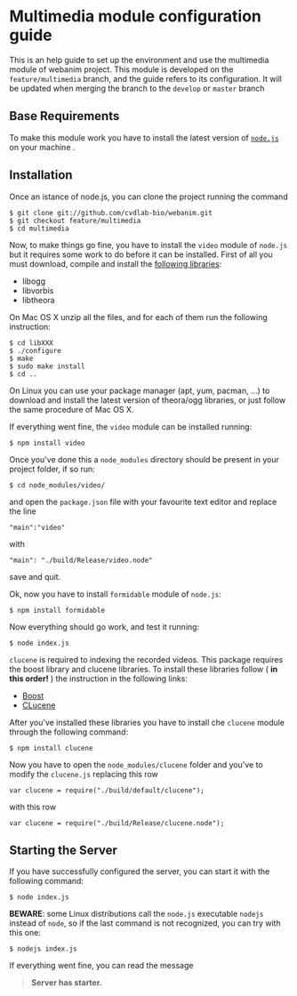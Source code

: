 Multimedia module configuration guide
=====================================
This is an help guide to set up the environment and use the multimedia module of webanim project.
This module is developed on the `feature/multimedia` branch, and the guide refers to its configuration.
It will be updated when merging the branch to the `develop` or `master` branch

Base Requirements
-----------------
To make this module work you have to install the latest version of <a href="http://nodejs.org/#download">`node.js`</a> on your machine .

Installation
------------
Once an istance of node.js, you can clone the project running the command

	$ git clone git://github.com/cvdlab-bio/webanim.git
	$ git checkout feature/multimedia
	$ cd multimedia

Now, to make things go fine, you have to install the `video` module of `node.js` but it requires some work to do before it can be installed.
First of all you must download, compile and install the <a href="http://theora.org/downloads/">following libraries</a>:

* libogg
* libvorbis 
* libtheora

On Mac OS X unzip all the files, and for each of them run the following instruction:
	
	$ cd libXXX
	$ ./configure
	$ make
	$ sudo make install
	$ cd ..

On Linux you can use your package manager (apt, yum, pacman, ...) to download and install the latest version of theora/ogg libraries, or just follow the same procedure of Mac OS X.

If everything went fine, the `video` module can be installed running:

	$ npm install video

Once you've done this a `node_modules` directory should be present in your project folder, if so run:
	
	$ cd node_modules/video/

and open the `package.json` file with your favourite text editor and replace the line

	"main":"video"

with

	"main": "./build/Release/video.node"

save and quit.

Ok, now you have to install `formidable` module of `node.js`:

	$ npm install formidable

Now everything should go work, and test it running:
	
	$ node index.js

`clucene` is required to indexing the recorded videos. This package requires the boost library and clucene libraries. To install these libraries follow ( **in this order!** ) the instruction in the following links:

* <a href="http://www.boost.org/users/download/">Boost</a>
* <a href="http://clucene.sourceforge.net/download.shtml">CLucene</a>

After you've installed these libraries you have to install che `clucene` module through the following command:

	$ npm install clucene
	
Now you have to open the `node_modules/clucene` folder and you've to modify the `clucene.js` replacing this row

	var clucene = require("./build/default/clucene");

with this row

	var clucene = require("./build/Release/clucene.node");

Starting the Server
-------------------
If you have successfully configured the server, you can start it with the following command:

	$ node index.js
	
**BEWARE**: some Linux distributions call the `node.js` executable `nodejs` instead of `node`, so if the last command is not recognized, you can try with this one:

	$ nodejs index.js
	
If everything went fine, you can read the message

>**Server has starter.**

